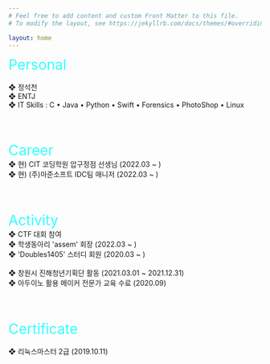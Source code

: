 ```yaml
---
# Feel free to add content and custom Front Matter to this file.
# To modify the layout, see https://jekyllrb.com/docs/themes/#overriding-theme-defaults

layout: home
---
```

<span style="font-size:2em; color:#33FFFF;">Personal</span>
<br>      
❖  정석천      
❖  ENTJ    
❖  IT Skills : C • Java • Python • Swift • Forensics • PhotoShop • Linux      
<br>
<br>
<br>

<span style="font-size:2em; color:#33FFFF;">Career</span>
<br>
❖  현) CIT 코딩학원 압구정점 선생님 (2022.03 ~ )  
❖  현) (주)마준소프트 IDC팀 매니저 (2022.03 ~ )   
<br>
<br>
<br>

<span style="font-size:2em; color:#33FFFF;">Activity</span>
<br>
❖  CTF 대회 참여   
❖  학생동아리 'assem' 회장 (2022.03 ~ )    
❖  'Doubles1405' 스터디 회원 (2020.03 ~ )      
<br>
❖  창원시 진해청년기획단 활동 (2021.03.01 ~ 2021.12.31)       
❖  아두이노 활용 메이커 전문가 교육 수료 (2020.09)          
<br>
<br>
<br>

<span style="font-size:2em; color:#33FFFF;">Certificate</span>
<br>   
❖  리눅스마스터 2급 (2019.10.11)
